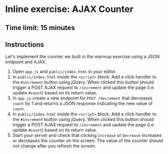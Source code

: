 # Inline exercise: AJAX Counter

## Time limit: 15 minutes

## Instructions

Let's implement the counter we built in the warmup exercise using a JSON
endpoint and AJAX.

1. Open `app.js` and `public/index.html` in your editor.
1. In `public/index.html` inside the `<script>` block:
  Add a click handler to the `#increment` button using jQuery. When clicked
  this button should trigger a POST AJAX request to `/increment` and update
  the page (i.e. update `#count`) based on its return value.
1. In `app.js` create a new endpoint for `POST /decrement` that decreases
  `count` by 1 and returns a JSON response indicating the new value of `count`.
1. In `public/index.html` inside the `<script>` block:
  Add a click handler to the `#increment` button using jQuery. When clicked
  this button should trigger a POST AJAX request to `/increment` and update
  the page (i.e. update `#count`) based on its return value.
1. Start your server and check that clicking `Increase` or `Decrease` increases
  or decreases the counter on the screen. The value of the counter should not
  change after you refresh the screen.
